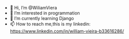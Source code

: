 - 👋 Hi, I’m @WiliamViera
- 👀 I’m interested in programmation
- 🌱 I’m currently learning Django
- 📫 How to reach me,this is my linkedin: https://www.linkedin.com/in/william-vieira-b33616286/

<!---
WiliamViera/WiliamViera is a ✨ special ✨ repository because its `README.md` (this file) appears on your GitHub profile.
You can click the Preview link to take a look at your changes.
--->
